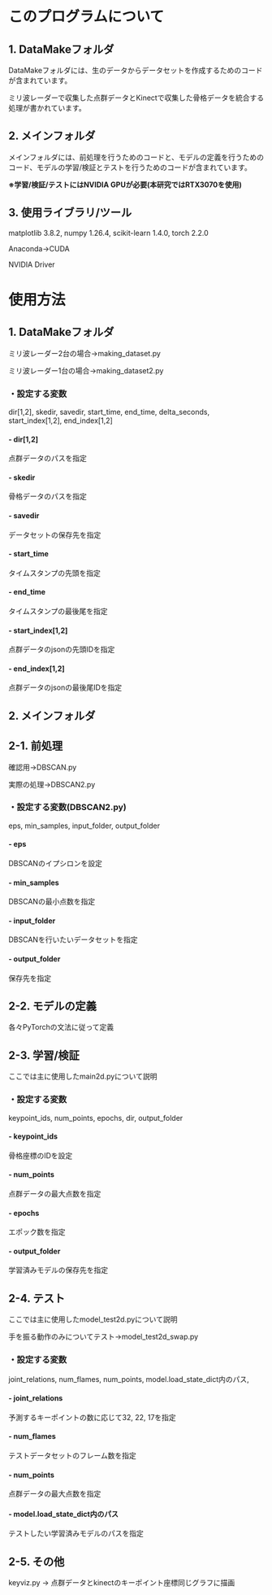 # このプログラムについて
## 1. DataMakeフォルダ
DataMakeフォルダには、生のデータからデータセットを作成するためのコードが含まれています。

ミリ波レーダーで収集した点群データとKinectで収集した骨格データを統合する処理が書かれています。
## 2. メインフォルダ
メインフォルダには、前処理を行うためのコードと、モデルの定義を行うためのコード、モデルの学習/検証とテストを行うためのコードが含まれています。

**※学習/検証/テストにはNVIDIA GPUが必要(本研究ではRTX3070を使用)**
## 3. 使用ライブラリ/ツール
matplotlib 3.8.2, numpy 1.26.4, scikit-learn 1.4.0, torch 2.2.0

Anaconda->CUDA

NVIDIA Driver

# 使用方法
## 1. DataMakeフォルダ
ミリ波レーダー2台の場合->making_dataset.py

ミリ波レーダー1台の場合->making_dataset2.py
### ・設定する変数
dir[1,2], skedir, savedir, start_time, end_time, delta_seconds, start_index[1,2], end_index[1,2]
#### - dir[1,2]
点群データのパスを指定
#### - skedir
骨格データのパスを指定
#### - savedir
データセットの保存先を指定
#### - start_time
タイムスタンプの先頭を指定
#### - end_time
タイムスタンプの最後尾を指定
#### - start_index[1,2]
点群データのjsonの先頭IDを指定
#### - end_index[1,2]
点群データのjsonの最後尾IDを指定
## 2. メインフォルダ
## 2-1. 前処理
確認用->DBSCAN.py

実際の処理->DBSCAN2.py
### ・設定する変数(DBSCAN2.py)
eps, min_samples, input_folder, output_folder
#### - eps
DBSCANのイプシロンを設定
#### - min_samples
DBSCANの最小点数を指定
#### - input_folder
DBSCANを行いたいデータセットを指定
#### - output_folder
保存先を指定
## 2-2. モデルの定義
各々PyTorchの文法に従って定義
## 2-3. 学習/検証
ここでは主に使用したmain2d.pyについて説明
### ・設定する変数
keypoint_ids, num_points, epochs, dir, output_folder
#### - keypoint_ids
骨格座標のIDを設定
#### - num_points
点群データの最大点数を指定
#### - epochs
エポック数を指定
#### - output_folder
学習済みモデルの保存先を指定
## 2-4. テスト
ここでは主に使用したmodel_test2d.pyについて説明

手を振る動作のみについてテスト->model_test2d_swap.py
### ・設定する変数
joint_relations, num_flames, num_points, model.load_state_dict内のパス,
#### - joint_relations
予測するキーポイントの数に応じて32, 22, 17を指定
#### - num_flames
テストデータセットのフレーム数を指定
#### - num_points
点群データの最大点数を指定
#### - model.load_state_dict内のパス
テストしたい学習済みモデルのパスを指定
## 2-5. その他
keyviz.py -> 点群データとkinectのキーポイント座標同じグラフに描画
